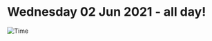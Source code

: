 # Wednesday 02 Jun 2021 - all day!
![Time](https://github.com/rich-ctm/today/workflows/Time/badge.svg)

